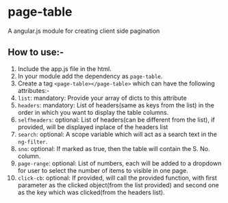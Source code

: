 # page-table
A angular.js module for creating client side pagination

## How to use:-
1. Include the app.js file in the html.  
2. In your module add the dependency as `page-table`.  
3. Create a tag `<page-table></page-table>` which can have the following attributes:-  
  1. `list`: mandatory: Provide your array of dicts to this attribute
  2. `headers`: mandatory: List of headers(same as keys from the list) in the order in which you want to display the table columns.
  3. `selfheaders`: optional: List of headers(can be different from the list), if provided, will be displayed inplace of the headers list
  4. `search`: optional: A scope variable which will act as a search text in the `ng-filter`.
  5. `sno`: optional: If marked as true, then the table will contain the S. No. column.
  6. `page-range`: optional: List of numbers, each will be added to a dropdown for user to select the number of items to visible in one page.
  7. `click-cb`: optional: If provided, will call the provided function, with first parameter as the clicked object(from the list provided) and second one as the key which was clicked(from the headers list).

